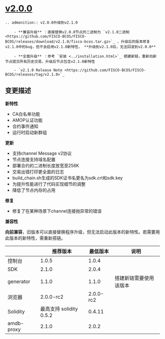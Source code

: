 # [v2.0.0](https://github.com/FISCO-BCOS/FISCO-BCOS/releases/tag/v2.0.0)

```eval_rst
.. admonition:: v2.0.0升级到v2.1.0

    - **兼容升级** ：直接替换v2.0.0节点的二进制为 `v2.1.0二进制 <https://github.com/FISCO-BCOS/FISCO-BCOS/releases/download/v2.1.0/fisco-bcos.tar.gz>`_ ，升级后的版本修复v2.1.0中的bug，但不会启用v2.1.0新特性， **升级到v2.1.0后，无法回滚到v2.0.0**

    - **全面升级** ：参考 `安装 <../installation.html>`_ 搭建新链，重新向新节点提交所有历史交易，升级后节点包含v2.1.0新特性

    - `v2.1.0 Release Note <https://github.com/FISCO-BCOS/FISCO-BCOS/releases/tag/v2.1.0>`_
```

## 变更描述

**新特性**

- CA白名单功能
- AMOP认证功能
- 合约事件通知
- 运行时启动新群组

**更新**

- 支持channel Message v2协议
- 节点连接支持域名配置
- 部署合约的二进制长度放宽至256K
- 交易出错打印更全面的日志
- build_chain.sh生成的SDK证书名更名为sdk.crt和sdk.key
- 为提升性能进行了代码实现细节的调整
- 降低了节点内存的占用

**修复**

- 修复了在某种场景下channel连接抛异常的错误

**兼容性**

**向前兼容**，旧版本可以直接替换程序升级，但无法启动此版本的新特性。若需要用此版本的新特性，需重新搭链。

|            | 推荐版本                | 最低版本  | 说明                   |
| ---------- | ----------------------- | --------- | ---------------------- |
| 控制台     | 1.0.5                   | 1.0.4     |                        |
| SDK        | 2.1.0                   | 2.0.4     |                        |
| generator  | 1.1.0                   | 1.1.0     | 搭建新链需要使用该版本 |
| 浏览器     | 2.0.0-rc2               | 2.0.0-rc2 |                        |
| Solidity   | 最高支持 solidity 0.5.2 | 0.4.11    |                        |
| amdb-proxy | 2.1.0                   | 2.0.2     |                        |